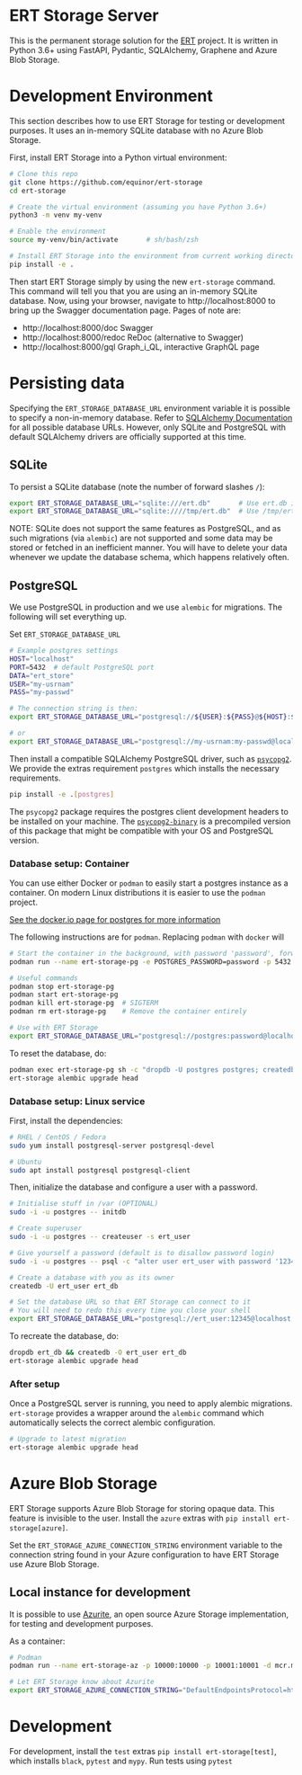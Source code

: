 ERT Storage Server
====================================================

This is the permanent storage solution for the
[ERT](https://github.com/equinor/ert) project. It is written in Python 3.6+
using FastAPI, Pydantic, SQLAlchemy, Graphene and Azure Blob Storage.

# Development Environment

This section describes how to use ERT Storage for testing or development purposes. It uses an in-memory SQLite database with no Azure Blob Storage.

First, install ERT Storage into a Python virtual environment:

``` sh
# Clone this repo
git clone https://github.com/equinor/ert-storage
cd ert-storage

# Create the virtual environment (assuming you have Python 3.6+)
python3 -m venv my-venv

# Enable the environment
source my-venv/bin/activate       # sh/bash/zsh

# Install ERT Storage into the environment from current working directory
pip install -e .
```

Then start ERT Storage simply by using the new `ert-storage` command. This command will tell you that you are using an in-memory SQLite database. Now, using your browser, navigate to http://localhost:8000 to bring up the Swagger documentation page. Pages of note are:

- http://localhost:8000/doc Swagger
- http://localhost:8000/redoc ReDoc (alternative to Swagger)
- http://localhost:8000/gql Graph_i_QL, interactive GraphQL page

# Persisting data

Specifying the `ERT_STORAGE_DATABASE_URL` environment variable it is possible to
specify a non-in-memory database. Refer to [SQLAlchemy
Documentation](https://docs.sqlalchemy.org/en/14/core/engines.html#database-urls)
for all possible database URLs. However, only SQLite and PostgreSQL with default
SQLAlchemy drivers are officially supported at this time.

## SQLite
To persist a SQLite database (note the number of forward slashes `/`):

``` sh
export ERT_STORAGE_DATABASE_URL="sqlite:///ert.db"       # Use ert.db in current working directory
export ERT_STORAGE_DATABASE_URL="sqlite:////tmp/ert.db"  # Use /tmp/ert.db
```

NOTE: SQLite does not support the same features as PostgreSQL, and as such
migrations (via `alembic`) are not supported and some data may be stored or
fetched in an inefficient manner. You will have to delete your data whenever we
update the database schema, which happens relatively often.

## PostgreSQL
We use PostgreSQL in production and we use `alembic` for migrations. The following will set everything up.


Set `ERT_STORAGE_DATABASE_URL`
``` sh
# Example postgres settings
HOST="localhost"
PORT=5432  # default PostgreSQL port
DATA="ert_store"
USER="my-usrnam"
PASS="my-passwd"

# The connection string is then:
export ERT_STORAGE_DATABASE_URL="postgresql://${USER}:${PASS}@${HOST}:${PORT}/${DATA}"

# or
export ERT_STORAGE_DATABASE_URL="postgresql://my-usrnam:my-passwd@localhost:5432/ert_store"
```

Then install a compatible SQLAlchemy PostgreSQL driver, such as
[`psycopg2`](https://pypi.org/project/psycopg2/). We provide the extras
requirement `postgres` which installs the necessary requirements.

``` sh
pip install -e .[postgres]
```

The `psycopg2` package requires the postgres client development headers to be
installed on your machine. The
[`psycopg2-binary`](https://pypi.org/project/psycopg2-binary/) is a precompiled
version of this package that might be compatible with your OS and PostgreSQL
version.

### Database setup: Container
You can use either Docker or `podman` to easily start a postgres instance as a
container. On modern Linux distributions it is easier to use the `podman`
project.

[See the docker.io page for postgres for more information](https://hub.docker.com/_/postgres/)

The following instructions are for `podman`. Replacing `podman` with `docker` will 

``` sh
# Start the container in the background, with password 'password', forwarding the port 5432 to the host.
podman run --name ert-storage-pg -e POSTGRES_PASSWORD=password -p 5432:5432 -d docker.io/postgres

# Useful commands
podman stop ert-storage-pg
podman start ert-storage-pg
podman kill ert-storage-pg  # SIGTERM
podman rm ert-storage-pg    # Remove the container entirely

# Use with ERT Storage
export ERT_STORAGE_DATABASE_URL="postgresql://postgres:password@localhost:5432/postgres"

```

To reset the database, do:
``` sh
podman exec ert-storage-pg sh -c "dropdb -U postgres postgres; createdb -U postgres postgres"
ert-storage alembic upgrade head
```

### Database setup: Linux service

First, install the dependencies:

``` sh
# RHEL / CentOS / Fedora
sudo yum install postgresql-server postgresql-devel

# Ubuntu
sudo apt install postgresql postgresql-client
```

Then, initialize the database and configure a user with a password.

``` sh
# Initialise stuff in /var (OPTIONAL)
sudo -i -u postgres -- initdb

# Create superuser
sudo -i -u postgres -- createuser -s ert_user

# Give yourself a password (default is to disallow password login)
sudo -i -u postgres -- psql -c "alter user ert_user with password '12345';"

# Create a database with you as its owner
createdb -U ert_user ert_db

# Set the database URL so that ERT Storage can connect to it
# You will need to redo this every time you close your shell
export ERT_STORAGE_DATABASE_URL="postgresql://ert_user:12345@localhost:5432/ert_db"
```

To recreate the database, do:

``` sh
dropdb ert_db && createdb -O ert_user ert_db
ert-storage alembic upgrade head
```

### After setup
Once a PostgreSQL server is running, you need to apply alembic migrations.
`ert-storage` provides a wrapper around the `alembic` command which
automatically selects the correct alembic configuration.

``` sh
# Upgrade to latest migration
ert-storage alembic upgrade head
```

# Azure Blob Storage
ERT Storage supports Azure Blob Storage for storing opaque data. This feature is invisible to the user. Install the `azure` extras with `pip install ert-storage[azure]`.

Set the `ERT_STORAGE_AZURE_CONNECTION_STRING` environment variable to the connection string found in
your Azure configuration to have ERT Storage use Azure Blob Storage.

## Local instance for development
It is possible to use [Azurite](https://github.com/Azure/Azurite), an open source Azure Storage implementation, for testing and development purposes.

As a container:
``` sh
# Podman
podman run --name ert-storage-az -p 10000:10000 -p 10001:10001 -d mcr.microsoft.com/azure-storage/azurite

# Let ERT Storage know about Azurite
export ERT_STORAGE_AZURE_CONNECTION_STRING="DefaultEndpointsProtocol=http;AccountName=devstoreaccount1;AccountKey=Eby8vdM02xNOcqFlqUwJPLlmEtlCDXJ1OUzFT50uSRZ6IFsuFq2UVErCz4I6tq/K1SZFPTOtr/KBHBeksoGMGw==;BlobEndpoint=http://127.0.0.1:10000/devstoreaccount1;QueueEndpoint=http://127.0.0.1:10001/devstoreaccount1;"
```

# Development
For development, install the `test` extras `pip install ert-storage[test]`,
which installs `black`, `pytest` and `mypy`. Run tests using `pytest`
